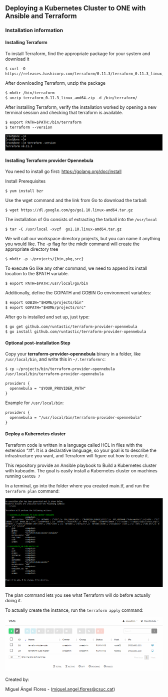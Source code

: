 ## Deploying a Kubernetes Cluster to ONE with Ansible and Terraform

### Installation information

####  Installing Terraform 

To install Terraform, find the appropriate package for your system and download it

	$ curl -O  https://releases.hashicorp.com/terraform/0.11.3/terraform_0.11.3_linux_amd64.zip

After downloading Terraform, unzip the package

	$ mkdir /bin/terraform
	$ unzip terraform_0.11.3_linux_amd64.zip -d /bin/terraform/


After installing Terraform, verify the installation worked by opening a new terminal session and checking that terraform is available. 

	$ export PATH=$PATH:/bin/terraform
	$ terraform --version

<img src="images/terraform-version.png">

####  Installing Terraform provider Opennebula

You need to install go first: https://golang.org/doc/install

Install Prerequisites

	$ yum install bzr

Use the wget command and the link from Go to download the tarball:

	$ wget https://dl.google.com/go/go1.10.linux-amd64.tar.gz


The installation of Go consists of extracting the tarball into the `/usr/local` 

	$ tar -C /usr/local -xvzf  go1.10.linux-amd64.tar.gz 

We will call our workspace directory projects, but you can name it anything you would like. The -p flag for the mkdir command will create the appropriate directory tree

	$ mkdir -p ~/projects/{bin,pkg,src}

To execute Go like any other command, we need to append its install location to the $PATH variable.

	$ export PATH=$PATH:/usr/local/go/bin

Additionally, define the GOPATH and GOBIN Go environment variables:
	
	$ export GOBIN="$HOME/projects/bin"
	$ export GOPATH="$HOME/projects/src"

After go is installed and set up, just type:

    $ go get github.com/runtastic/terraform-provider-opennebula
    $ go install github.com/runtastic/terraform-provider-opennebula

#### Optional post-installation Step

Copy your **terraform-provider-opennebula** binary in a folder, like `/usr/local/bin`, and write this in `~/.terraformrc`:

	$ cp ~/projects/bin/terraform-provider-opennebula /usr/local/bin/terraform-provider-opennebula

```
providers {
  opennebula = "$YOUR_PROVIDER_PATH"
}
```

Example for `/usr/local/bin`:

```
providers {
  opennebula = "/usr/local/bin/terraform-provider-opennebula"
}
```

#### Deploy a Kubernetes cluster

Terraform code is written in a language called HCL in files with the extension “.tf”. It is a declarative language, so your goal is to describe the infrastructure you want, and Terraform will figure out how to create it.

This repository provide an Ansible playbook to Build a Kubernetes cluster with kubeadm. The goal is easily install a Kubernetes cluster on machines running `CentOS 7`


In a terminal, go into the folder where you created main.tf, and run the `terraform plan` command:

<img src="images/terraform-plan.png">

The plan command lets you see what Terraform will do before actually doing it.

To actually create the instance, run the `terraform apply` command:

<img src="images/one-vms.png">

Created by:

Miguel Ángel Flores - (miguel.angel.flores@csuc.cat)

